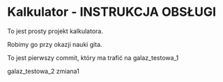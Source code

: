 # Kalkulator - INSTRUKCJA OBSŁUGI

To jest prosty projekt kalkulatora.

Robimy go przy okazji nauki gita.

To jest pierwszy commit, który ma trafić na galaz_testowa_1

galaz_testowa_2 zmiana1
